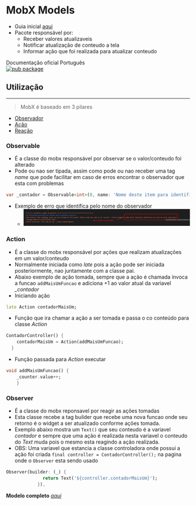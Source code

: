 # MobX Models
- Guia inicial [aqui](../../Dependencias/MobX.md)
- Pacote responsável por:
  - Receber valores atualizaveis
  - Notificar atualização de conteudo a tela
  - Informar ação que foi realizada para atualizar conteudo

Documentação oficial Português 
<br>[![pub package](https://img.shields.io/pub/v/mobx.svg?label=mobx&color=blue)](https://github.com/mobxjs/mobx.dart/blob/master/translation/pt-BR/README.md)

## Utilização
***
>MobX é baseado em 3 pilares
- [Observador](./MobX_Modelo.md#observable)
- [Ação](./MobX_Modelo.md#action)
- [Reação](./MobX_Modelo.md#observer)

### Observable
- É a classe do mobx responsável por observar se o valor/conteudo foi alterado
- Pode ou nao ser tipada, assim como pode ou nao receber uma tag *name* que pode facilitar em caso de erros encontrar o observador que esta com problemas
```dart
var _contador = Observable<int>(0, name: 'Nome deste item para identificar em caso de erros (opcional)');
```
- Exemplo de erro que identifica pelo nome do observador
  - ![](../../Img/mobxErro1.png)
### Action
- É a classe do mobx responsável por ações que realizam atualizações em um valor/conteudo
- Normalmente iniciada como *late* pois a ação pode ser iniciada posteriormente, nao juntamente com a classe pai.
- Abaixo exemplo de ação tomada, sempre que a ação é chamada invoca a funcao ```addMaisUmFuncao``` e adiciona +1 ao valor atual da variavel *_contador*
- Iniciando ação
```dart
late Action contadorMaisUm;
```
- Função que ira chamar a ação a ser tomada e passa o co conteúdo para classe *Action*
```dart
ContadorController() {
    contadorMaisUm = Action(addMaisUmFuncao);
  }
```
- Função passada para *Action* executar
```dart
void addMaisUmFuncao() {
    _counter.value++;
    }
```
### Observer
- É a classe do mobx reponsavel por reagir as ações tomadas
- Esta classe recebe a tag builder que recebe uma nova funcao onde seu retorno é o widget a ser atualizado conforme ações tomada.
- Exemplo abaixo mostra um ```Text()``` que seu conteudo é a variavel *contador* e sempre que uma ação é realizada nesta variavel o conteudo do *Text* muda pois o mesmo esta reagindo a ação realizada.
- OBS: Uma variavel que estancia a classe controladora onde possui a ação foi criada ```final controller = ContadorController();``` na pagina onde o ```Observer``` esta sendo usado
```dart
Observer(builder: (_) {
              return Text('${controller.contadorMaisUm}');
            }),
```

**Modelo completo** *[aqui](../../Apps/contador_mobx/)*